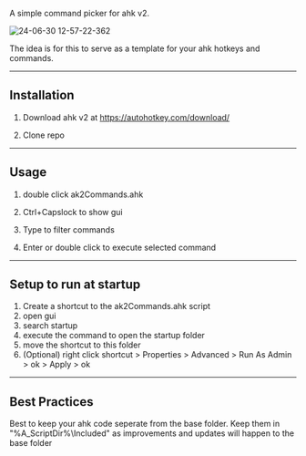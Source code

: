 A simple command picker for ahk v2.

![24-06-30 12-57-22-362](https://github.com/maessof91/Ahk2Commands/assets/16782617/45a71d19-e46e-4594-a906-9f144040024b)

The idea is for this to serve as a template for your ahk hotkeys and commands.


-----------------
Installation
-----------------
1. Download ahk v2 at https://autohotkey.com/download/

2. Clone repo 

---------------------
Usage
---------------------

1. double click ak2Commands.ahk 

2. Ctrl+Capslock to show gui

3. Type to filter commands

4. Enter or double click to execute selected command

----------------
Setup to run at startup
----------------
1. Create a shortcut to the ak2Commands.ahk script
2. open gui
3. search startup
4. execute the command to open the startup folder
5. move the shortcut to this folder
6. (Optional) right click shortcut > Properties > Advanced > Run As Admin > ok > Apply > ok

-----------------------
Best Practices
-----------------------
Best to keep your ahk code seperate from the base folder. Keep them in  "%A_ScriptDir%\Included" as improvements and updates will happen to the base folder
